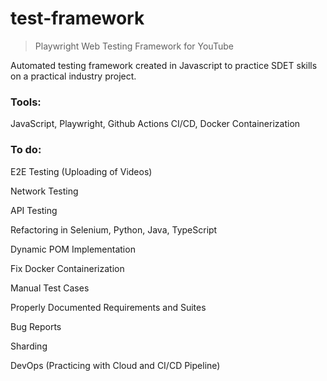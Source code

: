 # test-framework
> Playwright Web Testing Framework for YouTube


Automated testing framework created in Javascript to practice SDET skills on a practical industry project.


### Tools:
JavaScript, Playwright, Github Actions CI/CD, Docker Containerization


### To do:

E2E Testing (Uploading of Videos)

Network Testing

API Testing

Refactoring in Selenium, Python, Java, TypeScript

Dynamic POM Implementation

Fix Docker Containerization

Manual Test Cases

Properly Documented Requirements and Suites

Bug Reports

Sharding

DevOps (Practicing with Cloud and CI/CD Pipeline)
